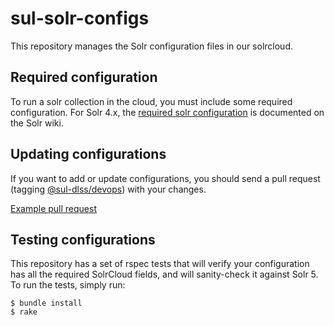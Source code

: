 # sul-solr-configs

This repository manages the Solr configuration files in our solrcloud.

## Required configuration

To run a solr collection in the cloud, you must include some required configuration. For Solr 4.x, the [required solr configuration](https://wiki.apache.org/solr/SolrCloud#Required_Config) is documented on the Solr wiki.

## Updating configurations

If you want to add or update configurations, you should send a pull request (tagging [@sul-dlss/devops](https://github.com/orgs/sul-dlss/teams/devops)) with your changes.

[Example pull request](https://github.com/sul-dlss/sul-solr-configs/pull/1)

## Testing configurations

This repository has a set of rspec tests that will verify your configuration has all the required SolrCloud fields, and will sanity-check it against Solr 5. To run the tests, simply run:

```
$ bundle install
$ rake
```




